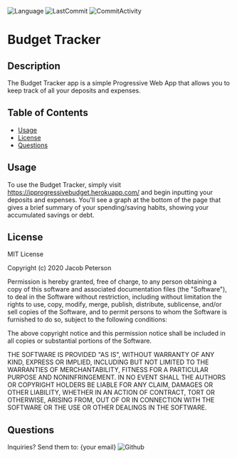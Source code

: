 ![Language](https://img.shields.io/badge/language-javascript-blue) ![LastCommit](https://img.shields.io/github/last-commit/Bounty556/BudgetTracker?style=flat-square) ![CommitActivity](https://img.shields.io/github/commit-activity/m/Bounty556/BudgetTracker)

# Budget Tracker

## Description
The Budget Tracker app is a simple Progressive Web App that allows you to keep track of all your deposits and expenses. 

## Table of Contents
- [Usage](#usage)
- [License](#license)
- [Questions](#questions)

## Usage
To use the Budget Tracker, simply visit https://jpprogressivebudget.herokuapp.com/ and begin inputting your deposits and expenses. You'll see a graph at the bottom of the page that gives a brief summary of your spending/saving habits, showing your accumulated savings or debt.

## License
MIT License

Copyright (c) 2020 Jacob Peterson

Permission is hereby granted, free of charge, to any person obtaining a copy
of this software and associated documentation files (the "Software"), to deal
in the Software without restriction, including without limitation the rights
to use, copy, modify, merge, publish, distribute, sublicense, and/or sell
copies of the Software, and to permit persons to whom the Software is
furnished to do so, subject to the following conditions:

The above copyright notice and this permission notice shall be included in all
copies or substantial portions of the Software.

THE SOFTWARE IS PROVIDED "AS IS", WITHOUT WARRANTY OF ANY KIND, EXPRESS OR
IMPLIED, INCLUDING BUT NOT LIMITED TO THE WARRANTIES OF MERCHANTABILITY,
FITNESS FOR A PARTICULAR PURPOSE AND NONINFRINGEMENT. IN NO EVENT SHALL THE
AUTHORS OR COPYRIGHT HOLDERS BE LIABLE FOR ANY CLAIM, DAMAGES OR OTHER
LIABILITY, WHETHER IN AN ACTION OF CONTRACT, TORT OR OTHERWISE, ARISING FROM,
OUT OF OR IN CONNECTION WITH THE SOFTWARE OR THE USE OR OTHER DEALINGS IN THE
SOFTWARE.

## Questions
Inquiries? Send them to: {your email} ![Github](https://avatars1.githubusercontent.com/u/12930451?v=4&s=32)
